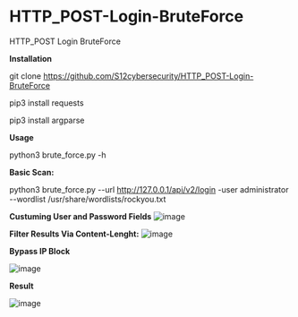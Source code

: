 # HTTP_POST-Login-BruteForce
HTTP_POST Login BruteForce

**Installation**

git clone https://github.com/S12cybersecurity/HTTP_POST-Login-BruteForce

pip3 install requests

pip3 install argparse

**Usage**

python3 brute_force.py -h

**Basic Scan:**

python3 brute_force.py --url http://127.0.0.1/api/v2/login -user administrator --wordlist /usr/share/wordlists/rockyou.txt

**Custuming User and Password Fields**
![image](https://user-images.githubusercontent.com/79543461/174681001-96112bef-ec59-4c22-8ec3-d667f66a5d30.png)


**Filter Results Via Content-Lenght:**
![image](https://user-images.githubusercontent.com/79543461/174680718-77ff2f6f-9673-49b8-be58-6c6a73b87d79.png)

**Bypass IP Block**

![image](https://user-images.githubusercontent.com/79543461/178065409-6ebb5bf9-edf5-4991-ba37-42d5116e5245.png)

**Result**

![image](https://user-images.githubusercontent.com/79543461/167248444-c47e9238-8ff9-4876-a45b-9b96337633f7.png)

